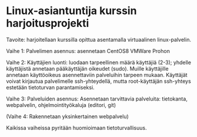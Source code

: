 # Linux-asiantuntija kurssin harjoitusprojekti

Tavoite: harjoitellaan kurssilla opittua asentamalla virtuaalinen linux-palvelin. 
 
Vaihe 1: Palvelimen asennus: asennetaan CentOS8 VMWare Prohon

Vaihe 2: Käyttäjien luonti: luodaan tarpeellinen määrä käyttäjiä (2-3); yhdelle käyttäjistä annetaan pääkäyttäjän oikeudet (sudo). Muille käyttäjille annetaan käyttöoikeus asennettaviin palveluihin tarpeen mukaan. Käyttäjät voivat kirjautua palvelimelle ssh-yhteydellä, mutta root-käyttäjän ssh-yhteys estetään tietoturvan parantamiseksi.

Vaihe 3: Palveluiden asennus: Asennetaan tarvittavia palveluita: tietokanta, webpalvelin, ohjelmointityökaluja (editori, git)

(Vaihe 4: Rakennetaan yksinkertainen webpalvelu)

Kaikissa vaiheissa pyritään huomioimaan tietoturvallisuus.
